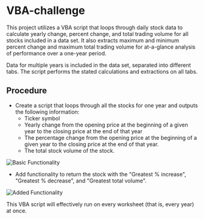 # VBA-challenge
This project utilizes a VBA script that loops through daily stock data to calculate yearly change, percent change, and total trading volume for all stocks included in a data set. It also extracts maximum and minimum percent change and maximum total trading volume for at-a-glance analysis of performance over a one-year period.

Data for multiple years is included in the data set, separated into different tabs. The script performs the stated calculations and extractions on all tabs.

## Procedure
- Create a script that loops through all the stocks for one year and outputs the following information:
  - Ticker symbol
  - Yearly change from the opening price at the beginning of a given year to the closing price at the end of that year
  - The percentage change from the opening price at the beginning of a given year to the closing price at the end of that year.
  - The total stock volume of the stock.

![Basic Functionality](images/basic_functionality.png)

- Add functionality to return the stock with the "Greatest % increase", "Greatest % decrease", and "Greatest total volume".

![Added Functionality](images/added_functionality.png)

This VBA script will effectively run on every worksheet (that is, every year) at once.
